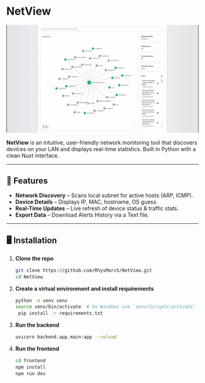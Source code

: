 # NetView

<p align="center">
  <img src="assets/NetView.gif" alt="NetView Demo" />
</p>

**NetView** is an intuitive, user-friendly network monitoring tool that discovers devices on your LAN and displays real-time statistics. Built in Python with a clean Nuxt interface.

---

## 🚀 Features

- **Network Discovery** – Scans local subnet for active hosts (ARP, ICMP).  
- **Device Details** – Displays IP, MAC, hostname, OS guess.  
- **Real-Time Updates** – Live refresh of device status & traffic stats.  
- **Export Data** – Download Alerts History via a Text file.

---

## 🖥️ Installation

1. **Clone the repo**  
   ```bash
   git clone https://github.com/RhysMarch/NetView.git
   cd NetView
   
2. **Create a virtual environment and install requirements**  
   ```bash
   python -m venv venv
   source venv/bin/activate  # On Windows use `venv\Scripts\activate`
    pip install -r requirements.txt
    ```
   
3. **Run the backend**
    ```bash
    uvicorn backend.app.main:app --reload
    ```

4. **Run the frontend**
    ```bash
    cd frontend
    npm install
    npm run dev
    ```